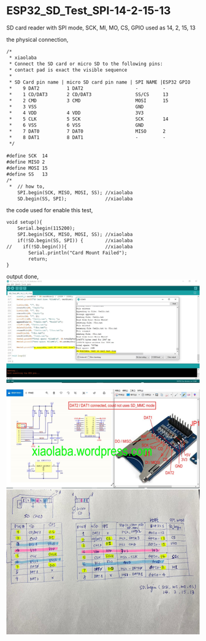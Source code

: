 # ESP32_SD_Test_SPI-14-2-15-13  
SD card reader with SPI mode, SCK, MI, MO, CS, GPIO used as 14, 2, 15, 13  

the physical connection,
```
/*
 * xiaolaba
 * Connect the SD card or micro SD to the following pins:
 * contact pad is exact the visible sequence
 *
 * SD Card pin name | micro SD card pin name | SPI NAME |ESP32 GPIO
 *    9 DAT2          1 DAT2                   -         -
 *    1 CD/DAT3       2 CD/DAT3                SS/CS     13
 *    2 CMD           3 CMD                    MOSI      15
 *    3 VSS                                    GND
 *    4 VDD           4 VDD                    3V3
 *    5 CLK           5 SCK                    SCK       14
 *    6 VSS           6 VSS                    GND
 *    7 DAT0          7 DAT0                   MISO      2
 *    8 DAT1          8 DAT1                   -         -
 */

#define SCK  14
#define MISO 2
#define MOSI 15
#define SS   13
/*  
 *  // how to, 
    SPI.begin(SCK, MISO, MOSI, SS); //xiaolaba
    SD.begin(SS, SPI);              //xiaolaba
```


the code used for enable this test,
```
void setup(){
    Serial.begin(115200);
    SPI.begin(SCK, MISO, MOSI, SS); //xiaolaba
    if(!SD.begin(SS, SPI)) {        //xiaolaba
//    if(!SD.begin()){              //xiaolaba
        Serial.println("Card Mount Failed");
        return;
}
```


output done,  
![SD_Test_SPI_14_2_15_13_done.JPG](SD_Test_SPI_14_2_15_13_done.JPG)  



![SD_card_module_not_support_SD_MMC_mode.jpg](SD_card_module_not_support_SD_MMC_mode.jpg)  
![SD_uSD_ESP32_SD_MMC_mapping.jpg](SD_uSD_ESP32_SD_MMC_mapping.jpg)
